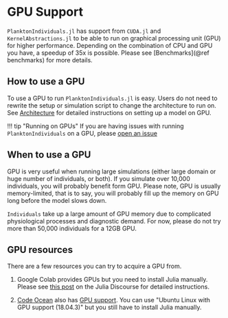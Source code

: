 # GPU Support

`PlanktonIndividuals.jl` has support from `CUDA.jl` and `KernelAbstractions.jl` to be able to run on graphical processing unit (GPU) for higher performance. Depending on the combination of CPU and GPU you have, a speedup of 35x is possible. Please see [Benchmarks](@ref benchmarks) for more details.

## How to use a GPU

To use a GPU to run `PlanktonIndividuals.jl` is easy. Users do not need to rewrite the setup or simulation script to change the architecture to run on. See [Architecture](@ref) for detailed instructions on setting up a model on GPU.

!!! tip "Running on GPUs"
    If you are having issues with running `PlanktonIndividuals` on a GPU, please
    [open an issue](https://github.com/JuliaOcean/PlanktonIndividuals.jl/issues/new)

## When to use a GPU

GPU is very useful when running large simulations (either large domain or huge number of individuals, or both). If you simulate over 10,000 individuals, you will probably benefit form GPU. Please note, GPU is usually memory-limited, that is to say, you will probably fill up the memory on GPU long before the model slows down.

`Individuals` take up a large amount of GPU memory due to complicated physiological processes and diagnostic demand. For now, please do not try more than 50,000 individuals for a 12GB GPU.

## GPU resources

There are a few resources you can try to acquire a GPU from.

1. Google Colab provides GPUs but you need to install Julia manually. Please see [this post](https://discourse.julialang.org/t/julia-on-google-colab-free-gpu-accelerated-shareable-notebooks/15319/39) on the Julia Discourse for detailed instructions.

2. [Code Ocean](https://codeocean.com/) also has [GPU support](https://help.codeocean.com/en/articles/1053107-gpu-support). You can use "Ubuntu Linux with GPU support (18.04.3)" but you still have to install Julia manually.
